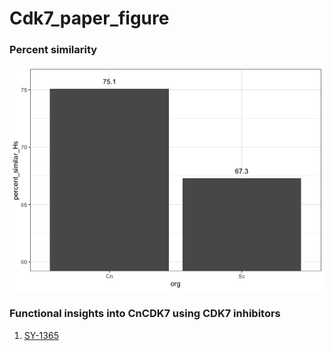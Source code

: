 # Cdk7_paper_figure

### Percent similarity

![](README_files/figure-commonmark/percent_similar-1.png)

### Functional insights into CnCDK7 using CDK7 inhibitors

1.  [SY-1365](https://github.com/sethiyap/CnCDK7_analysis/blob/main/Paper_SY-1365.md)
